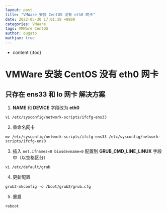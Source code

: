```yaml
---
layout: post
title: "VMWare 安装 CentOS 没有 eth0 网卡"
date: 2022-05-30 17:01:38 +0800
categories: VMWare
tags: VMWare CentOS
author: ougato
mathjax: true
---
```


* content
{:toc}




# VMWare 安装 CentOS 没有 eth0 网卡

## 只存在 ens33 和 lo 网卡 解决方案

1. **NAME** 和 **DEVICE** 字段改为 **eth0**

```shell
vi /etc/sysconfig/network-scripts/ifcfg-ens33
```

2. 重命名网卡 

```shell
mv /etc/sysconfig/network-scripts/ifcfg-ens33 /etc/sysconfig/network-scripts/ifcfg-ens0
```

3. 插入 `net.ifnames=0 biosdevname=0` 配置到 **GRUB_CMD_LINE_LINUX** 字段中（以空格区分）

```shell
vi /etc/default/grub
```

4. 更新配置

```shell
grub2-mkconfig -o /boot/grub2/grub.cfg
```

5. 重启

```shell
reboot
```